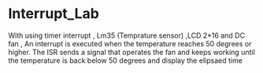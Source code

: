# Interrupt_Lab
With using  timer interrupt , Lm35 (Temprature sensor) ,LCD 2*16 and DC fan , An interrupt is executed when the temperature reaches 50 degrees or higher. The ISR sends a signal that operates the fan and keeps working until the temperature is back below 50 degrees and display the elipsaed time
